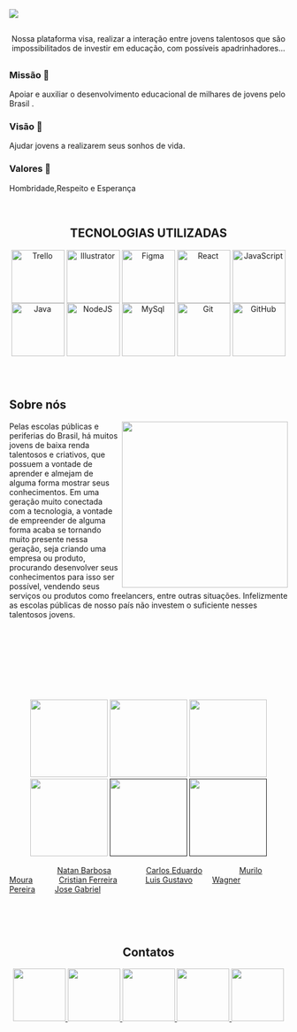 <img src="https://user-images.githubusercontent.com/99970650/176962187-583c1a60-1c72-4064-93bb-481aa5b60564.svg"/>
  
  ##
  
   <div align="center">
  <p> Nossa plataforma visa, realizar a interação entre jovens talentosos que são impossibilitados de investir em educação, com possíveis apadrinhadores...</p>
</div>

##

<div>
     <h3>Missão 🚀</h3>
     <p>Apoiar e auxiliar o desenvolvimento educacional de milhares de jovens pelo Brasil .  </p>
  </div>
  
  <div>
     <h3>Visão 👀</h3>
     <p>Ajudar jovens a realizarem seus sonhos de vida.  </p>
  </div>
  
  <div>
     <h3>Valores 🤝</h3>
     <p>Hombridade,Respeito e Esperança  </p>
  </div>
  
  <br>
 
  <div>
 <h2 align="center">TECNOLOGIAS UTILIZADAS  </h2>
   <div align="center">
 <img align="center" alt="Trello" height="96" src="https://img.icons8.com/color/96/000000/trello.png">
 <img align="center" alt="Illustrator" height="96" src="https://img.icons8.com/color/96/000000/adobe-illustrator--v1.png">
 <img align="center" alt="Figma" height="96" src="https://img.icons8.com/color/96/000000/figma--v1.png" />    
 <img align="center" alt="React" height="96" src="https://img.icons8.com/plasticine/100/000000/react.png">
 <img align="center" alt="JavaScript" height="96" src="https://img.icons8.com/fluency/96/000000/javascript.png">
 <img align="center" alt="Java" height="96" src="https://img.icons8.com/color/96/000000/java-coffee-cup-logo--v1.png">
 <img align="center" alt="NodeJS" height="96" src="https://img.icons8.com/color/96/000000/nodejs.png">
  <img align="center" alt="MySql" height="96" src="https://img.icons8.com/color/96/000000/mysql-logo.png">
  <img align="center" alt="Git" height="96" src="https://img.icons8.com/color/96/000000/git.png">
  <img align="center" alt="GitHub" height="96" src="https://img.icons8.com/fluency/96/000000/github.png">
  </div>
  
  ##
  <br>
  
  <h2 align="height">Sobre nós </h2>
<img align="right" src="https://user-images.githubusercontent.com/99449971/174558939-e09ea819-d1b6-4038-93f0-67f86f19839a.png"
 height="300px"> 

<div> 
  <p>Pelas escolas públicas e periferias do Brasil, há muitos jovens de baixa renda talentosos e criativos, que possuem a vontade de aprender e almejam de alguma forma mostrar seus conhecimentos. Em uma geração muito conectada com a tecnologia, a vontade de empreender de alguma forma acaba se tornando muito presente nessa geração, seja criando uma empresa ou produto, procurando desenvolver seus conhecimentos para isso ser possível, vendendo seus serviços ou produtos como freelancers, entre outras situações.
Infelizmente as escolas públicas de nosso país não investem o suficiente nesses talentosos jovens. 
</p>
  </div> 
  
  <br>
  <br>
    <br>
    <br>
  <br>
  <br>

  ##
  
  <div align="center">
   <a href="https://github.com/NatanBarbosa" target="_blank"><img src="https://user-images.githubusercontent.com/99449971/174565248-bd15009e-c75a-4e44-b086-f3c17f654c08.jpeg" height="140" target="_blank"></a>
  <a href="https://github.com/carlos15eduardo" target="_blank"><img src="https://user-images.githubusercontent.com/99449971/174565645-8aa826c5-ba8b-4b22-abb4-f162fb5d7b0d.jpeg" height="140" target="_blank"></a>
 <a href="https://github.com/MuriloMoura94" target="_blank"><img src="https://user-images.githubusercontent.com/99449971/174566055-989192b8-2515-4f88-9979-3cba89ae3ee2.jpeg" height="140"></a>
 <a href="https://github.com/Cristian-Ferre" target="_blank"><img src="" height="140" target="_blank"></a>
 <a href="" target="_blank"><img src="" height="140" target="_blank"></a>
  <a href="" target="_blank"><img src="" height="140" target="_blank"></a>
</div>
  
&nbsp;&nbsp;&nbsp;&nbsp;&nbsp;&nbsp;&nbsp;&nbsp;&nbsp;&nbsp;&nbsp;&nbsp;&nbsp;&nbsp;&nbsp;&nbsp;&nbsp;&nbsp;&nbsp;&nbsp;&nbsp;&nbsp;<a href="https://github.com/NatanBarbosa">Natan Barbosa</a>&nbsp;&nbsp;&nbsp;&nbsp;&nbsp;&nbsp;&nbsp;&nbsp;&nbsp;&nbsp;&nbsp;&nbsp;&nbsp;&nbsp;&nbsp;&nbsp;<a href="https://github.com/carlos15eduardo">Carlos Eduardo</a>&nbsp;&nbsp;&nbsp;&nbsp;&nbsp;&nbsp;&nbsp;&nbsp;&nbsp;&nbsp;&nbsp;&nbsp;&nbsp;&nbsp;&nbsp;&nbsp; <a href="https://github.com/MuriloMoura94">Murilo Moura</a>&nbsp;&nbsp;&nbsp;&nbsp;&nbsp;&nbsp;&nbsp;&nbsp;&nbsp;&nbsp;&nbsp; <a href="https://github.com/Cristian-Ferre">Cristian Ferreira</a>&nbsp;&nbsp;&nbsp;&nbsp;&nbsp;&nbsp;&nbsp;&nbsp;&nbsp;&nbsp;&nbsp;&nbsp;&nbsp;<a href="https://github.com/GuReis01">Luis Gustavo</a>&nbsp;&nbsp;&nbsp;&nbsp;&nbsp;&nbsp;&nbsp;&nbsp;&nbsp;<a href="https://github.com/wagnerpereiradev">Wagner Pereira</a>&nbsp;&nbsp;&nbsp;&nbsp;&nbsp;&nbsp;&nbsp;&nbsp;&nbsp;<a href="https://github.com/wagnerpereiradev">Jose Gabriel</a>
  
  ##
  
  <br>
  <br>
  
  <div align="center">
  <h2>Contatos</h2>
  <a href="https://www.instagram.com/apadrinhe.me/" target="_blank"><img src="https://img.icons8.com/fluency/96/000000/instagram-new.png" height="95">
    <a href="apadrinhe.me@gmail.com" alt="Gmail"><img src="https://img.icons8.com/color/96/000000/gmail--v1.png" height="95">
    <a href="https://www.linkedin.com/company/81792159/admin/" alt="Linkedin"><img src="https://img.icons8.com/color/96/000000/linkedin-circled--v1.png" height="95">
    <a href="https://www.youtube.com/channel/UCD6BXrobFoeA4vKsi6RyIFA?sub_confirmation=1" alt="Youtube"><img src="https://img.icons8.com/fluency/96/000000/youtube.png" height="95">
    <a href="https://www.twitch.tv/apadrinhe_me" alt="Twitch"><img src="https://img.icons8.com/color/96/000000/twitch--v1.png" height="95">  
      </div> 
